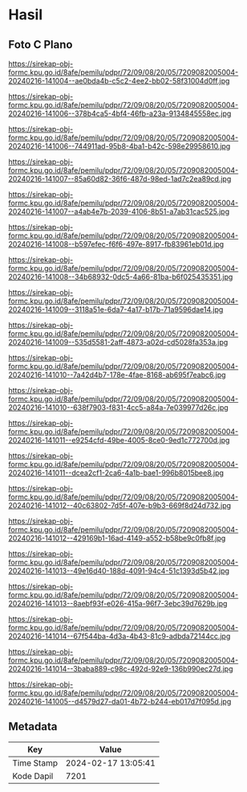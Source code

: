 # Hasil

## Foto C Plano

https://sirekap-obj-formc.kpu.go.id/8afe/pemilu/pdpr/72/09/08/20/05/7209082005004-20240216-141004--ae0bda4b-c5c2-4ee2-bb02-58f31004d0ff.jpg

https://sirekap-obj-formc.kpu.go.id/8afe/pemilu/pdpr/72/09/08/20/05/7209082005004-20240216-141006--378b4ca5-4bf4-46fb-a23a-9134845558ec.jpg

https://sirekap-obj-formc.kpu.go.id/8afe/pemilu/pdpr/72/09/08/20/05/7209082005004-20240216-141006--744911ad-95b8-4ba1-b42c-598e29958610.jpg

https://sirekap-obj-formc.kpu.go.id/8afe/pemilu/pdpr/72/09/08/20/05/7209082005004-20240216-141007--85a60d82-36f6-487d-98ed-1ad7c2ea89cd.jpg

https://sirekap-obj-formc.kpu.go.id/8afe/pemilu/pdpr/72/09/08/20/05/7209082005004-20240216-141007--a4ab4e7b-2039-4106-8b51-a7ab31cac525.jpg

https://sirekap-obj-formc.kpu.go.id/8afe/pemilu/pdpr/72/09/08/20/05/7209082005004-20240216-141008--b597efec-f6f6-497e-8917-fb83961eb01d.jpg

https://sirekap-obj-formc.kpu.go.id/8afe/pemilu/pdpr/72/09/08/20/05/7209082005004-20240216-141008--34b68932-0dc5-4a66-81ba-b6f025435351.jpg

https://sirekap-obj-formc.kpu.go.id/8afe/pemilu/pdpr/72/09/08/20/05/7209082005004-20240216-141009--3118a51e-6da7-4a17-b17b-71a9596dae14.jpg

https://sirekap-obj-formc.kpu.go.id/8afe/pemilu/pdpr/72/09/08/20/05/7209082005004-20240216-141009--535d5581-2aff-4873-a02d-cd5028fa353a.jpg

https://sirekap-obj-formc.kpu.go.id/8afe/pemilu/pdpr/72/09/08/20/05/7209082005004-20240216-141010--7a42d4b7-178e-4fae-8168-ab695f7eabc6.jpg

https://sirekap-obj-formc.kpu.go.id/8afe/pemilu/pdpr/72/09/08/20/05/7209082005004-20240216-141010--638f7903-f831-4cc5-a84a-7e039977d26c.jpg

https://sirekap-obj-formc.kpu.go.id/8afe/pemilu/pdpr/72/09/08/20/05/7209082005004-20240216-141011--e9254cfd-49be-4005-8ce0-9ed1c772700d.jpg

https://sirekap-obj-formc.kpu.go.id/8afe/pemilu/pdpr/72/09/08/20/05/7209082005004-20240216-141011--dcea2cf1-2ca6-4a1b-bae1-996b8015bee8.jpg

https://sirekap-obj-formc.kpu.go.id/8afe/pemilu/pdpr/72/09/08/20/05/7209082005004-20240216-141012--40c63802-7d5f-407e-b9b3-669f8d24d732.jpg

https://sirekap-obj-formc.kpu.go.id/8afe/pemilu/pdpr/72/09/08/20/05/7209082005004-20240216-141012--429169b1-16ad-4149-a552-b58be9c0fb8f.jpg

https://sirekap-obj-formc.kpu.go.id/8afe/pemilu/pdpr/72/09/08/20/05/7209082005004-20240216-141013--49e16d40-188d-4091-94c4-51c1393d5b42.jpg

https://sirekap-obj-formc.kpu.go.id/8afe/pemilu/pdpr/72/09/08/20/05/7209082005004-20240216-141013--8aebf93f-e026-415a-96f7-3ebc39d7629b.jpg

https://sirekap-obj-formc.kpu.go.id/8afe/pemilu/pdpr/72/09/08/20/05/7209082005004-20240216-141014--67f544ba-4d3a-4b43-81c9-adbda72144cc.jpg

https://sirekap-obj-formc.kpu.go.id/8afe/pemilu/pdpr/72/09/08/20/05/7209082005004-20240216-141014--3baba889-c98c-492d-92e9-136b990ec27d.jpg

https://sirekap-obj-formc.kpu.go.id/8afe/pemilu/pdpr/72/09/08/20/05/7209082005004-20240216-141005--d4579d27-da01-4b72-b244-eb017d7f095d.jpg


## Metadata

| Key        | Value               |
| ---------- | ------------------- |
| Time Stamp | 2024-02-17 13:05:41 |
| Kode Dapil | 7201                |



